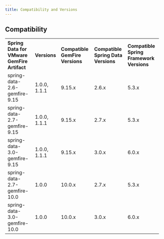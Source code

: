 ```yaml
---
title: Compatibility and Versions
---
```



## Compatibility

<table>
   <tr>
      <th style="text-align: left">Spring Data for VMware GemFire Artifact</th>
      <th style="text-align: left">Versions</th>
      <th style="text-align: left">Compatible GemFire Versions</th>
      <th style="text-align: left">Compatible Spring Data Versions</th>
      <th style="text-align: left">Compatible Spring Framework Versions</th>
   </tr>
   <tr>
      <td>spring-data-2.6-gemfire-9.15</td>
      <td>1.0.0, 1.1.1</td>
      <td>9.15.x</td>
      <td>2.6.x</td>
      <td>5.3.x</td>
   </tr>
      <td>spring-data-2.7-gemfire-9.15</td>
      <td>1.0.0, 1.1.1</td>
      <td>9.15.x</td>
      <td>2.7.x</td>
      <td>5.3.x</td>
   <tr>
      <td>spring-data-3.0-gemfire-9.15</td>
      <td>1.0.0, 1.1.1</td>
      <td>9.15.x</td>
      <td>3.0.x</td>
      <td>6.0.x</td>
   </tr>
   <tr>
      <td>spring-data-2.7-gemfire-10.0</td>
      <td>1.0.0</td>
      <td>10.0.x</td>
      <td>2.7.x</td>
      <td>5.3.x</td>
   </tr>
   <tr>
      <td>spring-data-3.0-gemfire-10.0</td>
      <td>1.0.0</td>
      <td>10.0.x</td>
      <td>3.0.x</td>
      <td>6.0.x</td>
   </tr>
</table>